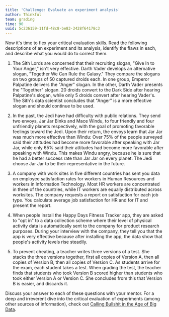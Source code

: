 ```yaml
---
title: 'Challenge: Evaluate an experiment analysis'
author: Thinkful
team: grading
time: 90
uuid: 5c236159-11fd-48c8-be83-3428f64178c3
---
```


Now it's time to flex your critical evaluation skills. Read the following descriptions of an experiment and its analysis, identify the flaws in each, and describe what you would do to correct them.

 1. The Sith Lords are concerned that their recruiting slogan, "Give In to Your Anger," isn't very effective.  Darth Vader develops an alternative slogan, "Together We Can Rule the Galaxy."  They compare the slogans on two groups of 50 captured droids each.  In one group, Emperor Palpatine delivers the "Anger" slogan.  In the other, Darth Vader presents the "Together" slogan.  20 droids convert to the Dark Side after hearing Palpatine's slogan, while only 5 droids convert after hearing Vader's.  The Sith's data scientist concludes that "Anger" is a more effective slogan and should continue to be used.  

 2. In the past, the Jedi have had difficulty with public relations.  They send two envoys, Jar Jar Binks and Mace Windu, to four friendly and four unfriendly planets respectively, with the goal of promoting favorable feelings toward the Jedi.  Upon their return, the envoys learn that Jar Jar was much more effective than Windu: Over 75% of the people surveyed said their attitudes had become more favorable after speaking with Jar Jar, while only 65% said their attitudes had become more favorable after speaking with Windu.  This makes Windu angry, because he is sure that he had a better success rate than Jar Jar on every planet. The Jedi choose Jar Jar to be their representative in the future.

 3. A company with work sites in five different countries has sent you data on employee satisfaction rates for workers in Human Resources and workers in Information Technology.  Most HR workers are concentrated in three of the countries, while IT workers are equally distributed across worksites.  The company requests a report on satisfaction for each job type.  You calculate average job satisfaction for HR and for IT and present the report.

 4. When people install the Happy Days Fitness Tracker app, they are asked to "opt in" to a data collection scheme where their level of physical activity data is automatically sent to the company for product research purposes.  During your interview with the company, they tell you that the app is very effective because after installing the app, the data show that people's activity levels rise steadily.  

 5. To prevent cheating, a teacher writes three versions of a test.  She stacks the three versions together, first all copies of Version A, then all copies of Version B, then all copies of Version C. As students arrive for the exam, each student takes a test.  When grading the test, the teacher finds that students who took Version B scored higher than students who took either Version A or Version C.  She concludes from this that Version B is easier, and discards it.

    
Discuss your answer to each of these questions with your mentor.  For a deep and irreverent dive into the critical evaluation of experiments (among other sources of information), check out [Calling Bullshit in the Age of Big Data](http://callingbullshit.org/).

